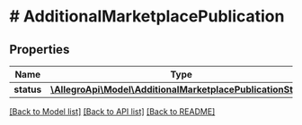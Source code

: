 # # AdditionalMarketplacePublication

## Properties

Name | Type | Description | Notes
------------ | ------------- | ------------- | -------------
**status** | [**\AllegroApi\Model\AdditionalMarketplacePublicationStatus**](AdditionalMarketplacePublicationStatus.md) |  | [optional]

[[Back to Model list]](../../README.md#models) [[Back to API list]](../../README.md#endpoints) [[Back to README]](../../README.md)

